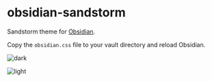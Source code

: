 # obsidian-sandstorm

Sandstorm theme for [Obsidian](http://obsidian.md/).

Copy the `obsidian.css` file to your vault directory and reload Obsidian.

![dark](https://user-images.githubusercontent.com/96383676/147100674-c04f0579-c859-4181-85eb-c68ad1e5313a.png)

![light](https://user-images.githubusercontent.com/96383676/147100641-9d44dcd8-f56c-4d7f-a648-4bef8e7c2f45.png)
